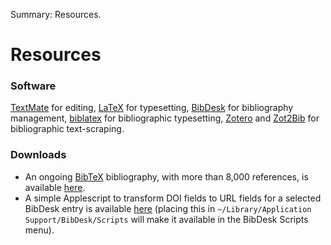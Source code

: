 Summary: Resources.

# Resources

### Software

[TextMate][1] for editing, [LaTeX][2] for typesetting, [BibDesk][3] for bibliography management, [biblatex][4] for bibliographic typesetting, [Zotero][5] and [Zot2Bib][6] for bibliographic text-scraping.

 [1]: http://macromates.com/
 [2]: http://www.latex-project.org/
 [3]: http://bibdesk.sourceforge.net/
 [4]: http://www.ctan.org/tex-archive/help/Catalogue/entries/biblatex.html
 [5]: http://www.zotero.org/
 [6]: http://mackerron.com/zot2bib/

### Downloads

*   An ongoing [BibTeX][7] bibliography, with more than 8,000 references, is available [here][8].
*   A simple Applescript to transform DOI fields to URL fields for a selected BibDesk entry is available [here][9] (placing this in `~/Library/Application Support/BibDesk/Scripts` will make it available in the BibDesk Scripts menu).

 [7]: http://en.wikipedia.org/wiki/BibTeX
 [8]: http://github.com/etc/philosophy-bibliography/tree/master
 [9]: http://www.rochester.edu/college/faculty/bweslake/research/resources/DOItoURI.scpt.zip